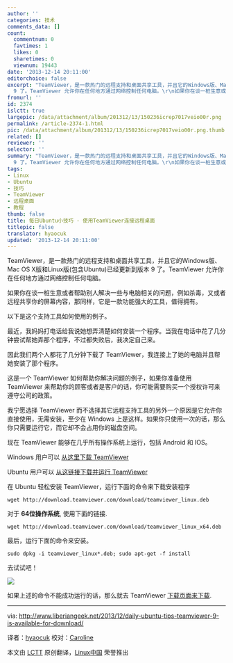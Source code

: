 ```yaml
---
author: ''
categories: 技术
comments_data: []
count:
  commentnum: 0
  favtimes: 1
  likes: 0
  sharetimes: 0
  viewnum: 19443
date: '2013-12-14 20:11:00'
editorchoice: false
excerpt: "TeamViewer，是一款热门的远程支持和桌面共享工具，并且它的Windows版、Mac OS X版和Linux版(包含Ubuntu)已经更新到版本
  9 了。TeamViewer 允许你在任何地方通过网络控制任何电脑。\r\n如果你在谈一桩生意或者帮助别人  ..."
fromurl: ''
id: 2374
islctt: true
largepic: /data/attachment/album/201312/13/150236icrep7017veio00r.png
permalink: /article-2374-1.html
pic: /data/attachment/album/201312/13/150236icrep7017veio00r.png.thumb.jpg
related: []
reviewer: ''
selector: ''
summary: "TeamViewer，是一款热门的远程支持和桌面共享工具，并且它的Windows版、Mac OS X版和Linux版(包含Ubuntu)已经更新到版本
  9 了。TeamViewer 允许你在任何地方通过网络控制任何电脑。\r\n如果你在谈一桩生意或者帮助别人  ..."
tags:
- Linux
- Ubuntu
- 技巧
- TeamViewer
- 远程桌面
- 教程
thumb: false
title: 每日Ubuntu小技巧 - 使用TeamViewer连接远程桌面
titlepic: false
translator: hyaocuk
updated: '2013-12-14 20:11:00'
---
```


TeamViewer，是一款热门的远程支持和桌面共享工具，并且它的Windows版、Mac OS X版和Linux版(包含Ubuntu)已经更新到版本 9 了。TeamViewer 允许你在任何地方通过网络控制任何电脑。


如果你在谈一桩生意或者帮助别人解决一些与电脑相关的问题，例如杀毒，又或者远程共享你的屏幕内容，那同样，它是一款功能强大的工具，值得拥有。


以下是这个支持工具如何使用的例子。


最近，我妈妈打电话给我说她想弄清楚如何安装一个程序。当我在电话中花了几分钟尝试帮她弄那个程序，不过都失败后，我决定自己来。


因此我们两个人都花了几分钟下载了 TeamViewer，我连接上了她的电脑并且帮她安装了那个程序。


这是一个 TeamViewer 如何帮助你解决问题的例子，如果你准备使用 TeamViewer 来帮助你的顾客或者是客户的话，你可能需要购买一个授权许可来遵守公司的政策。


我宁愿选择 TeamViewer 而不选择其它远程支持工具的另外一个原因是它允许你直接使用，无需安装，至少在 Windows 上是这样。如果你只使用一次的话，那么你只需要运行它，而它却不会占用你的磁盘空间。


现在 TeamViewer 能够在几乎所有操作系统上运行，包括 Android 和 IOS。


Windows 用户可以 [从这里下载 TeamViewer](http://www.teamviewer.com/en/download/windows.aspx)


Ubuntu 用户可以 [从这链接下载并运行 TeamViewer](http://www.teamviewer.com/en/download/linux.aspx)


在 Ubuntu 轻松安装 TeamViewer，运行下面的命令来下载安装程序



```
wget http://download.teamviewer.com/download/teamviewer_linux.deb

```

对于 **64位操作系统**, 使用下面的链接.



```
wget http://download.teamviewer.com/download/teamviewer_linux_x64.deb

```

最后，运行下面的命令来安装。



```
sudo dpkg -i teamviewer_linux*.deb; sudo apt-get -f install

```

去试试吧！


![](/data/attachment/album/201312/13/150236icrep7017veio00r.png)


如果上述的命令不能成功运行的话，那么就去 TeamViewer [下载页面来下载](http://www.teamviewer.com/en/download/linux.aspx).




---


via: <http://www.liberiangeek.net/2013/12/daily-ubuntu-tips-teamviewer-9-is-available-for-download/>


译者：[hyaocuk](https://github.com/hyaocuk) 校对：[Caroline](https://github.com/carolinewuyan)


本文由 [LCTT](https://github.com/LCTT/TranslateProject) 原创翻译，[Linux中国](http://linux.cn/) 荣誉推出